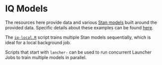 # IQ Models

The resources here provide data and various [Stan models](https://mc-stan.org)
built around the provided data. Specific details about these examples can be
found [here](https://github.com/stan-dev/example-models/tree/master/ARM/Ch.3).

The [`iq-local.R`](iq-local.R) script trains multiple Stan models sequentially,
which is ideal for a local background job.

Scripts that start with `lancher-` can be used to run concurrent Launcher Jobs
to train multiple models in parallel.